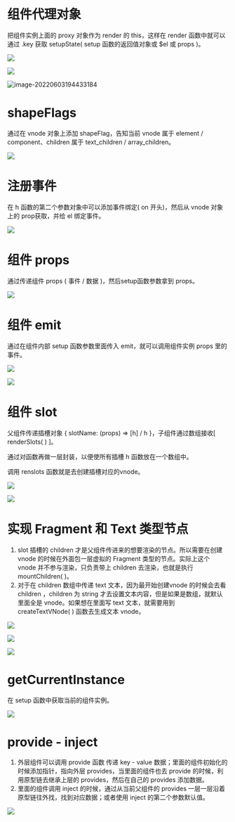 #	组件代理对象

把组件实例上面的 proxy 对象作为 render 的 this，这样在 render 函数中就可以通过 .key 获取 setupState( setup 函数的返回值对象或 $el 或 props )。

![](https://raw.githubusercontent.com/qiulengshuo/images/master/20220603194049.png)

![](https://raw.githubusercontent.com/qiulengshuo/images/master/20220603194408.png)

![image-20220603194433184](C:\Users\HP\AppData\Roaming\Typora\typora-user-images\image-20220603194433184.png)

#	shapeFlags

通过在 vnode 对象上添加 shapeFlag，告知当前 vnode 属于 element / component、children 属于 text_children / array_children。

![](https://raw.githubusercontent.com/qiulengshuo/images/master/20220603194737.png)

#	注册事件

在 h 函数的第二个参数对象中可以添加事件绑定( on 开头)，然后从 vnode 对象上的 prop获取，并给 el 绑定事件。

![](https://raw.githubusercontent.com/qiulengshuo/images/master/20220603195804.png)

#	组件 props

通过传递组件 props ( 事件 / 数据 )，然后setup函数参数拿到 props。

![](https://raw.githubusercontent.com/qiulengshuo/images/master/20220603200623.png)

#	组件 emit

通过在组件内部 setup 函数参数里面传入 emit，就可以调用组件实例 props 里的事件。

![](https://raw.githubusercontent.com/qiulengshuo/images/master/20220603201627.png)

![](https://raw.githubusercontent.com/qiulengshuo/images/master/20220603202047.png)

#	组件 slot

父组件传递插槽对象 { slotName:  (props) => [h] / h }，子组件通过数组接收[ renderSlots( ) ]。

通过对函数再做一层封装，以便使所有插槽 h 函数放在一个数组中。

调用 renslots 函数就是去创建插槽对应的vnode。

![](https://raw.githubusercontent.com/qiulengshuo/images/master/20220604195356.png)

![](https://raw.githubusercontent.com/qiulengshuo/images/master/20220604195328.png)

#	实现 Fragment 和 Text 类型节点

1. slot 插槽的 children 才是父组件传进来的想要渲染的节点。所以需要在创建 vnode 的时候在外面包一层虚拟的 Fragment 类型的节点。实际上这个 vnode 并不参与渲染，只负责带上 children 去渲染，也就是执行 mountChildren( )。 
2. 对于在 children 数组中传递 text 文本，因为最开始创建vnode 的时候会去看 children ，children 为 string 才去设置文本内容，但是如果是数组，就默认里面全是 vnode。如果想在里面写 text 文本，就需要用到 createTextVNode( ) 函数去生成文本 vnode。

![](https://raw.githubusercontent.com/qiulengshuo/images/master/20220604195316.png)

![](https://raw.githubusercontent.com/qiulengshuo/images/master/20220604200552.png)

![](https://raw.githubusercontent.com/qiulengshuo/images/master/20220604200632.png)

#	getCurrentInstance

在 setup 函数中获取当前的组件实例。

![](https://raw.githubusercontent.com/qiulengshuo/images/master/20220604200917.png)

#	provide - inject

1. 外层组件可以调用 provide 函数 传递 key - value 数据；里面的组件初始化的时候添加指针，指向外层 provides，当里面的组件也去 provide 的时候，利用原型链去继承上层的 provides，然后在自己的 provides 添加数据。
2. 里面的组件调用 inject 的时候，通过从当前父组件的 provides 一层一层沿着原型链往外找，找到对应数据；或者使用 inject 的第二个参数默认值。

![](https://raw.githubusercontent.com/qiulengshuo/images/master/20220604201302.png)